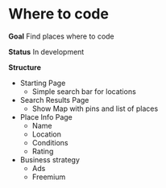 # Where to code
**Goal**  Find places where to code

**Status**  In development

**Structure**
+ Starting Page
  - Simple search bar for locations
+ Search Results Page
  - Show Map with pins and list of places
+ Place Info Page
  - Name
  - Location
  - Conditions
  - Rating
+ Business strategy
  - Ads
  - Freemium
  

